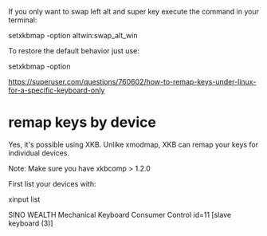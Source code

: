 If you only want to swap left alt and super key execute the command in your terminal:

setxkbmap -option altwin:swap_alt_win

To restore the default behavior just use:

setxkbmap -option


https://superuser.com/questions/760602/how-to-remap-keys-under-linux-for-a-specific-keyboard-only



# remap keys by device
Yes, it's possible using XKB. Unlike xmodmap, XKB can remap your keys for individual devices.

Note: Make sure you have xkbcomp > 1.2.0

First list your devices with:

xinput list

SINO WEALTH Mechanical Keyboard Consumer Control	id=11	[slave  keyboard (3)]
